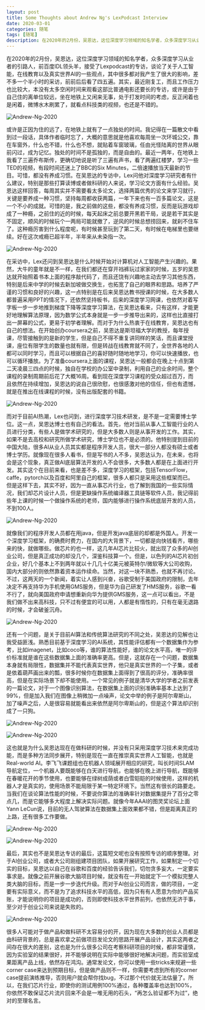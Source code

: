 ```yaml
---
layout: post
title: Some Thoughts about Andrew Ng's LexPodcast Interview
date: 2020-03-01
categories: 随笔
tags: [随笔]
description: 在2020年的2月份，吴恩达，这位深度学习领域的知名学者，众多深度学习从业者的引路人，前百度IDL领头羊，接受了Lexpodcast的专访，谈论了关于人工智能，在线教育以及真实世界AI的一些观点，其中很多都对我产生了很大的影响，差不多一个半小时的采访，前前后后看了四五遍。
---
```


在2020年的2月份，吴恩达，这位深度学习领域的知名学者，众多深度学习从业者的引路人，前百度IDL领头羊，接受了Lexpodcast的专访，谈论了关于人工智能，在线教育以及真实世界AI的一些观点，其中很多都对我产生了很大的影响，差不多一个半小时的采访，前前后后看了四五遍。其实，最近刚复工，而且工作压力也比较大，本没有太多空闲时间来观看这部比普通电影还要长的专访，或许是由于自己住的离单位较远，坐在地铁上又闲来无事，处于打发时间的考虑，反正闲着也是闲着，微博水木刷累了，就看点科技类的视频，也还是不错的。

![Andrew-Ng-2020](https://github.com/JunningWu/junningwu.github.io/raw/master/_posts/pics/Andrew-Ng-2020/001.jpg)

或许是正因为住的远了，在地铁上就有了一点独处的时间。我记得在一篇散文中看到过一段话，具体作者临时忘了，大概的意思就是他喜欢每周坐一次环城公交，靠在车窗外，什么也不错，什么也不想，就贴着车窗玻璃，任由光怪陆离的世界从眼前闪过，成为记忆。独处的时间不是孤独的，而是自由的。最近一两年，在地铁上我看了三遍乔布斯传，更确切地说是听了三遍有声书，看了两遍红楼梦，学习一些TED的视频，有段时间还迷上了BBC的Six Minutes，二倍速播放当天最新的节目。可惜，都没有养成习惯。在吴恩达的专访中，Lex问他对深度学习研究者有什么建议，特别是那些打算读博或者做科研的人来说，学习论文方面有什么经验。吴恩达这样回答，每周其实并不需要看太多论文，选择两篇优秀的论文来学习就行，关键是要养成一种习惯，坚持每周都收获两篇，一年下来也有一百多篇论文，这是一个不小的成就。可惜的是，我之前做的这些，都没有养成习惯，反而是玩游戏却成了一种瘾，之前住的近的时候，每天起床之前总要开黑若干局，说是若干其实是不固定，顺风的时候玩个一两局可能就撤了，逆风的时候总想捞回来，就刹不住车了。这种瘾厉害到什么程度呢，有时候甚至玩到了第二天，有时候在电梯里也要继续。好在这次戒瘾已超半年，半年来从未染指一次。

![Andrew-Ng-2020](https://github.com/JunningWu/junningwu.github.io/raw/master/_posts/pics/Andrew-Ng-2020/002.jpg)

在采访中，Lex还问到吴恩达是什么时候开始对计算机对人工智能产生兴趣的。果然，大牛的童年就是不一样，在我们都还在穿开裆裤玩过家家的时候，五岁的吴恩达就开始照着书本上面的程序敲代码了，而且还饶有兴趣地主动去学习其他东西，特别是后来中学的时候去新加坡做交换生，也拓宽了自己的眼界和思路。培养了严谨的习惯和良好的兴趣，这一点特别是在后来吴恩达教书授课的时候，在大多数人都普遍采用PPT的情况下，还依然坚持板书，后来的深度学习网课，也依然对着写字板一步一步地推到梯度下降等深度学习算法，在吴恩达看来，只有这样，才能更好地理解算法原理，因为数学公式本身就是一步一步推导出来的，这样也比直接打出一屏幕的公式，更易于初学者理解。而对于为什么热衷于在线教育，吴恩达也有自己的想法。在开始创办coursera之前，吴恩达是斯坦福大学的教授，每年授课，尽管接触到的是新的学生，但是自己不得不重复讲同样的笑话，而且课堂授课，座位有限学生的数量也就有限，但是转战在线教育就不同了，全世界各地的人都可以同时学习，而且可以根据自己的喜好随时随地地学习，你可以快速播放，也可以循环播放。为了准备coursera上面的课程，吴恩达一般都会在晚上十点到第二天凌晨三四点的时候，独自在学校的办公室中录制，利用自己的业余时间，整个课程的录制周期前后花了大概16周。看到现在深度学习课程的受众超过百万，而且依然在持续增加，吴恩达的说自己很欣慰，也很感激对他的信任，但也有遗憾，就是在推出在线课程的时候，没有出版配套的书籍。

![Andrew-Ng-2020](https://github.com/JunningWu/junningwu.github.io/raw/master/_posts/pics/Andrew-Ng-2020/003.jpg)

而对于目前AI热潮，Lex也问到，进行深度学习技术研发，是不是一定需要博士学位。这一点，吴恩达博士也有自己的看法。首先，他对当前从事人工智能行业的人员进行分类，有些人是做学术研究的，但是大多数人则是从事开发的工作。其实，如果不是去高校和研究所做学术研究，博士学位也不是必须的。他特别提到目前的中国大陆，很多AI从业人员其实都是程序开发人员，很大一部分人都没有硕士或者博士学历。就像现在很多人看书，但是写书的人不多，吴恩达认为，在未来，也将会是这个现象，真正做AI底层算法开发的人不会很多，大多数人都是在上面进行开发。其实这个在目前来看，也是差不多，深度学习的框架，包括TensorFlow，caffe，pytorch以及百度和阿里自己的框架，很多人都只是采用这些框架而已。但是这样下去，其实不好，因为一直从事芯片行业，也了解到我国的一些实际情况，我们却芯片设计人员，但是更缺操作系统编译器工具链等软件人员，我记得前些年上课的时候一个做操作系统的老师，国内能够进行操作系统底层开发的人员，不到100人。

![Andrew-Ng-2020](https://github.com/JunningWu/junningwu.github.io/raw/master/_posts/pics/Andrew-Ng-2020/004.jpg)

就像我们的程序开发人员都在用java，但是开发java底层的却都是外国人。开发一个深度学习框架，的确费时费力，在国内的大背景下，一切都是向快钱看齐，哪些来的快，就做哪些。做芯片的也一样，这几年AI芯片比较火，就出现了众多的AI创业公司，但是真正成功的却没几个，深鉴科技算一个。但是，以色列的AI芯片初创企业，好几个基本上不到两年就以十几几十亿美元被英特尔/微软等大公司收购，国内大部分的则依然靠着资本运作续命。当然，对这一块不熟悉，也就不再讨论。不过，这两天的一个新闻，着实让人感到兴奋，谷歌受制于美国政府的限制，去年决定不再支持华为手机使用GMS服务，但是华为自己研发了HMS服务，谷歌一看不行了，就向美国政府申请想重新向华为提供GMS服务，这一点可以看出，不是我们做不出来高科技，只不过有便宜的可以用，人都是有惰性的，只有在毫无退路的时候，才会破釜沉舟。

![Andrew-Ng-2020](https://github.com/JunningWu/junningwu.github.io/raw/master/_posts/pics/Andrew-Ng-2020/005.jpg)

还有一个问题，是关于目前AI算法和传统算法研究的不同之处，吴恩达的见解也让我受益匪浅。熟悉目前基于深度学习的AI系统，其性能评估都有一个数据集作为参考，比如imagenet，比如coco等，谁的算法性能好，谁的论文水平高，唯一的评价标准就是谁在这些数据集上面的准确率更高。但是，这就存在一个问题，数据集本身就有局限性，数据集并不能代表真实世界，他只是真实世界的一个子集，或者是依着葫芦画出来的瓢，很多时候你在数据集上面得到了很高的评分，准确率很高，但是在实际场景下却不能使用。一个常见的例子就是清华大学的学者之前发表的一篇论文，对于一个图像识别算法，在数据集上面的识别准确率基本上达到了99%，但是加入我们在图像上稍微加一点噪声，论文中举的例子是阿尔卑斯山，加了噪声之后，人是很容易就能看出来依然是阿尔卑斯山的，但是这个算法却识别成了一只狗。

![Andrew-Ng-2020](https://github.com/JunningWu/junningwu.github.io/raw/master/_posts/pics/Andrew-Ng-2020/006.jpg)

![Andrew-Ng-2020](https://github.com/JunningWu/junningwu.github.io/raw/master/_posts/pics/Andrew-Ng-2020/007.jpg)

这也就是为什么吴恩达现在在做科研的时候，并没有只采用深度学习技术来完成功能，而是多种方法同步展开，特别是现在一直在推崇真实世界人工智能，也就是Real-world AI。李飞飞课题组也在机器人领域展开相应的研究，叫长时间SLAM导航定位，一个机器人要既能够在白天进行导航，也能够在晚上进行导航，既能够在春暖花开的季节使用，也要能够在绿树成荫或者白雪皑皑的时候使用，这样的机器人才是真实的，使用场景不能局限于某一特定环境下。当然这有很长的路要走。当我们在谈论算法性能的时候，不要说你算法的准确率针对数据集提升了百分之零点几，而是它能够多大程度上解决实际问题。就像今年AAAI的图灵奖论坛上面Yann LeCun说，目前的无人驾驶算法在数据集上面效果都不错，但是距离真正的上路，还有很多工作要做。

![Andrew-Ng-2020](https://github.com/JunningWu/junningwu.github.io/raw/master/_posts/pics/Andrew-Ng-2020/008.jpg)

![Andrew-Ng-2020](https://github.com/JunningWu/junningwu.github.io/raw/master/_posts/pics/Andrew-Ng-2020/009.jpg)

最后，其实也不是吴恩达专访的最后，这篇短文呢也没有按照专访的顺序整理。对于AI创业公司，或者大公司刚组建项目团队，如果开展研究工作，如果制定一个切实的目标，吴恩达以自己在谷歌和百度的经验告诉我们，切勿贪多妄大，一定要实事求是。就像之前开展谷歌大脑项目时候，就没有在一开始就定下一个模拟完整人类大脑的目标，而是一步一步迭代升级。而对于AI创业公司而言，做的项目，一定要有实际意义，而不是为了追求科技水平的高低，因为只有有人愿意为你的产品买账，才能说明你的项目是成功的，否则即使科技水平世界前列，也依然无济于事，至少对于创业公司来说是失败的。

![Andrew-Ng-2020](https://github.com/JunningWu/junningwu.github.io/raw/master/_posts/pics/Andrew-Ng-2020/010.jpg)

很多人可能对于做产品和做科研不太容易分的开，因为现在大多数的创业人员都是由科研背景的，总是喜欢拿之前做项目发论文的思路开展产品设计，其实这两者之间存在很大的差别，这也是为什么很多公司在考察科研项目的时候，都非常谨慎，因为实验室的结果很好，并不能够说明在实际中能够很好地解决问题，而实验室成果距离产品上线，依然存在鸿沟。通常发论文，你可以使用一些tricks来规避一些corner case来达到预期目标，但是做产品则不一样，你需要考虑到所有的corner case提前演练推导，否则用户就会帮你找bug，不过那个代价就无法估量了。所以，在我们芯片行业，即使你的测试用例100%通过，各种覆盖率也达到100%，你依然不敢保证芯片流片回来不会是一堆无用的石头，“再怎么验证都不为过”，绝对的至理名言。